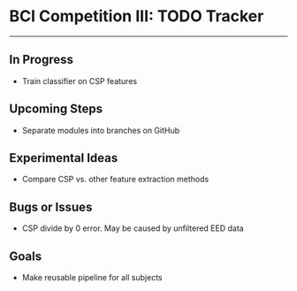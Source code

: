 # BCI Competition III: TODO Tracker
___
## In Progress
- Train classifier on CSP features

## Upcoming Steps
- Separate modules into branches on GitHub

## Experimental Ideas
- Compare CSP vs. other feature extraction methods

## Bugs or Issues
- CSP divide by 0 error. May be caused by unfiltered EED data

## Goals
- Make reusable pipeline for all subjects